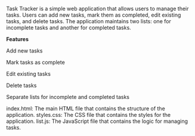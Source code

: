 Task Tracker is a simple web application that allows users to manage their tasks. Users can add new tasks, mark them as completed, edit existing tasks, and delete tasks. The application maintains two lists: one for incomplete tasks and another for completed tasks.



**Features**

Add new tasks

Mark tasks as complete

Edit existing tasks

Delete tasks

Separate lists for incomplete and completed tasks





index.html: The main HTML file that contains the structure of the application.
styles.css: The CSS file that contains the styles for the application.
list.js: The JavaScript file that contains the logic for managing tasks.
